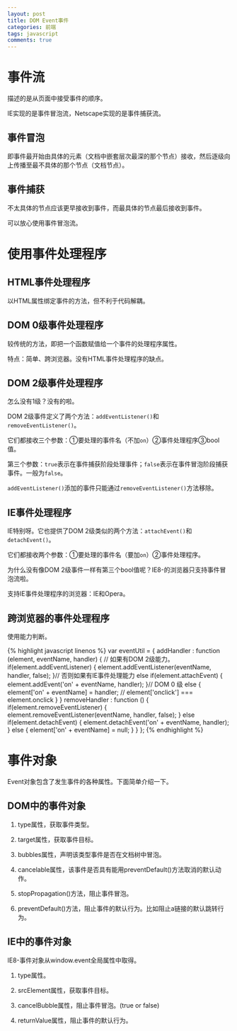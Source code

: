 ```yaml
---
layout: post
title: DOM Event事件
categories: 前端
tags: javascript
comments: true
---
```


# 事件流

描述的是从页面中接受事件的顺序。

IE实现的是事件冒泡流，Netscape实现的是事件捕获流。

## 事件冒泡

即事件最开始由具体的元素（文档中嵌套层次最深的那个节点）接收，然后逐级向上传播至最不具体的那个节点（文档节点）。

## 事件捕获

不太具体的节点应该更早接收到事件，而最具体的节点最后接收到事件。

可以放心使用事件冒泡流。

# 使用事件处理程序

## HTML事件处理程序

以HTML属性绑定事件的方法，但不利于代码解耦。

## DOM 0级事件处理程序

较传统的方法，即把一个函数赋值给一个事件的处理程序属性。

特点：简单、跨浏览器。没有HTML事件处理程序的缺点。

## DOM 2级事件处理程序

怎么没有1级？没有的啦。

DOM 2级事件定义了两个方法：`addEventListener()`和`removeEventListener()`。

它们都接收三个参数：①要处理的事件名（不加`on`）②事件处理程序③bool值。

第三个参数：`true`表示在事件捕获阶段处理事件；`false`表示在事件冒泡阶段捕获事件。一般为`false`。

`addEventListener()`添加的事件只能通过`removeEventListener()`方法移除。

## IE事件处理程序

IE特别呀。它也提供了DOM 2级类似的两个方法：`attachEvent()`和`detachEvent()`。

它们都接收两个参数：①要处理的事件名（要加`on`）②事件处理程序。

为什么没有像DOM 2级事件一样有第三个bool值呢？IE8-的浏览器只支持事件冒泡流啦。

支持IE事件处理程序的浏览器：IE和Opera。

## 跨浏览器的事件处理程序

使用能力判断。

{% highlight javascript linenos %}
	var eventUtil = {
		addHandler : function (element, eventName, handler) {
			// 如果有DOM 2级能力。
			if(element.addEventListener) {
				element.addEventListener(eventName, handler, false);
			}// 否则如果有IE事件处理能力
			else if(element.attachEvent) {
				element.addEvent('on' + eventName, handler);
			}// DOM 0 级	
			else {
				element['on' + eventName] = handler;	// element['onclick'] === element.onclick
			}
		}
		removeHandler : function () {
			if(element.removeEventListener) {
				element.removeEventListener(eventName, handler, false);
			}
			else if(element.detachEvent) {
				element.detachEvent('on' + eventName, handler);
			}
			else {
				element['on' + eventName] = null;
			}
		}
	};
{% endhighlight %}

# 事件对象

Event对象包含了发生事件的各种属性。下面简单介绍一下。

## DOM中的事件对象

1. type属性，获取事件类型。
2. target属性，获取事件目标。
3. bubbles属性，声明该类型事件是否在文档树中冒泡。
4. cancelable属性，该事件是否具有能用preventDefault()方法取消的默认动作。

5. stopPropagation()方法，阻止事件冒泡。
6. preventDefault()方法，阻止事件的默认行为。比如阻止a链接的默认跳转行为。

## IE中的事件对象

IE8-事件对象从window.event全局属性中取得。

1. type属性。
2. srcElement属性，获取事件目标。

3. cancelBubble属性，阻止事件冒泡。(true or false)
4. returnValue属性，阻止事件的默认行为。